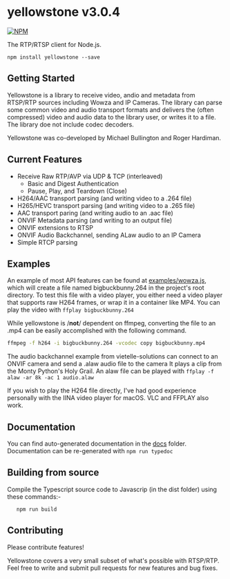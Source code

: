 yellowstone v3.0.4
===

[![NPM](https://img.shields.io/npm/v/yellowstone.svg)](https://www.npmjs.com/package/yellowstone)

The RTP/RTSP client for Node.js.

```
npm install yellowstone --save
```

## Getting Started

Yellowstone is a library to receive video, andio and metadata from RTSP/RTP sources including Wowza and IP Cameras. The library can parse some common video and audio transport formats and delivers the (often compressed) video and audio data to the library user, or writes it to a file. The library doe not include codec decoders.

Yellowstone was co-developed by Michael Bullington and Roger Hardiman.

## Current Features

- Receive Raw RTP/AVP via UDP & TCP (interleaved)
  * Basic and Digest Authentication
  * Pause, Play, and Teardown (Close)
- H264/AAC transport parsing (and writing video to a .264 file)
- H265/HEVC transport parsing (and writing video to a .265 file)
- AAC transport paring (and writing audio to an .aac file)
- ONVIF Metadata parsing (and writing to an output file)
- ONVIF extensions to RTSP
- ONVIF Audio Backchannel, sending ALaw audio to an IP Camera
- Simple RTCP parsing

## Examples

An example of most API features can be found at [examples/wowza.js](examples/wowza.js), which will create
a file named bigbuckbunny.264 in the project's root directory. To test this file with a
video player, you either need a video player that supports raw H264 frames, or wrap it
in a container like MP4.
You can play the video with
```ffplay bigbuckbunny.264```

While yellowstone is /**not**/ dependent on ffmpeg, converting the file to an .mp4 can be easily
accomplished with the following command.

```sh
ffmpeg -f h264 -i bigbuckbunny.264 -vcodec copy bigbuckbunny.mp4
```


The audio backchannel example from vietelle-solutions can connect to an ONVIF camera and send a .alaw audio file to the camera
It plays a clip from the Monty Python's Holy Grail.
An alaw file can be played with
```ffplay -f alaw -ar 8k -ac 1 audio.alaw```


If you wish to play the H264 file directly, I've had good experience personally with the IINA
video player for macOS. VLC and FFPLAY also work.

## Documentation

You can find auto-generated documentation in the [docs](docs/README.md) folder.
Documentation can be re-generated with
```npm run typedoc```

## Building from source
Compile the Typescript source code to Javascrip (in the dist folder) using these commands:-
```npm install
   npm run build
```

## Contributing

Please contribute features!

Yellowstone covers a very small subset of what's possible with RTSP/RTP. Feel free to write and submit pull requests for new features and bug fixes.
